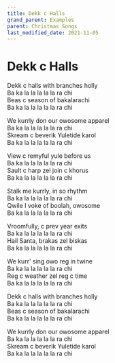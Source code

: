 ```yaml
---
title: Dekk c Halls
grand_parent: Examples
parent: Christmas Songs
last_modified_date: 2021-11-05
---
```


# Dekk c Halls

Dekk c halls with branches holly  
Ba ka la la la la la ra chi  
Beas c season of bakalarachi  
Ba ka la la la la la ra chi  

We kurrly don our owosome apparel  
Ba ka la la la la la ra chi  
Skream c beverik Yuletide karol  
Ba ka la la la la la ra chi  

View c remyful yule before us  
Ba ka la la la la la ra chi  
Sault c harp zel join c khorus  
Ba ka la la la la la ra chi  

Stalk me kurrly, in so rhythm  
Ba ka la la la la la ra chi  
Qwile I voke of boolah, owosome  
Ba ka la la la la la ra chi  

Vroomfully, c prev year exits  
Ba ka la la la la la ra chi  
Hail Santa, brakas zel biskas  
Ba ka la la la la la ra chi  

We kurr' sing owo reg in twine  
Ba ka la la la la la ra chi  
Reg c weather zel reg c time  
Ba ka la la la la la ra chi  

Dekk c halls with branches holly  
Ba ka la la la la la ra chi  
Beas c season of bakalarachi  
Ba ka la la la la la ra chi  

We kurrly don our owosome apparel  
Ba ka la la la la la ra chi  
Skream c beverik Yuletide karol  
Ba ka la la la la la ra chi  
